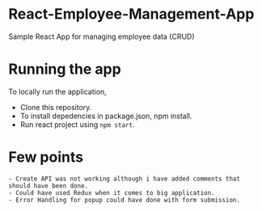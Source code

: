 # React-Employee-Management-App
Sample React  App for managing employee data (CRUD)


# Running the app

   To locally run the application,

   - Clone this repository.
   - To install depedencies in package.json, npm install.
   - Run react project using `npm start`.

# Few points
	- Create API was not working although i have added comments that should have been done.
	- Could have used Redux when it comes to big application.
	- Error Handling for popup could have done with form submission.
